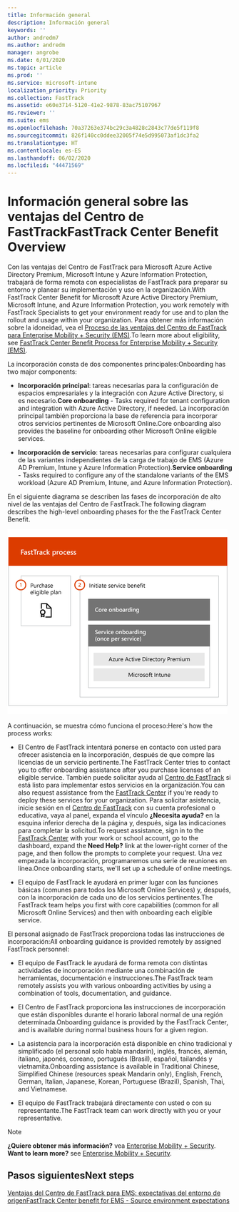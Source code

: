 ```yaml
---
title: Información general
description: Información general
keywords: ''
author: andredm7
ms.author: andredm
manager: angrobe
ms.date: 6/01/2020
ms.topic: article
ms.prod: ''
ms.service: microsoft-intune
localization_priority: Priority
ms.collection: FastTrack
ms.assetid: e60e3714-5120-41e2-9878-83ac75107967
ms.reviewer: ''
ms.suite: ems
ms.openlocfilehash: 70a37263e374bc29c3a4828c2843c77de5f119f8
ms.sourcegitcommit: 826f140cc0ddee32005f74e5d995073af1dc3fa2
ms.translationtype: HT
ms.contentlocale: es-ES
ms.lasthandoff: 06/02/2020
ms.locfileid: "44471569"
---
```

# <a name="fasttrack-center-benefit-overview"></a><span data-ttu-id="1d866-103">Información general sobre las ventajas del Centro de FastTrack</span><span class="sxs-lookup"><span data-stu-id="1d866-103">FastTrack Center Benefit Overview</span></span>

<span data-ttu-id="1d866-104">Con las ventajas del Centro de FastTrack para Microsoft Azure Active Directory Premium, Microsoft Intune y Azure Information Protection, trabajará de forma remota con especialistas de FastTrack para preparar su entorno y planear su implementación y uso en la organización.</span><span class="sxs-lookup"><span data-stu-id="1d866-104">With FastTrack Center Benefit for Microsoft Azure Active Directory Premium, Microsoft Intune, and Azure Information Protection, you work remotely with FastTrack Specialists to get your environment ready for use and to plan the rollout and usage within your organization.</span></span> <span data-ttu-id="1d866-105">Para obtener más información sobre la idoneidad, vea el [Proceso de las ventajas del Centro de FastTrack para Enterprise Mobility + Security (EMS)](EMS-fasttrack-process.md).</span><span class="sxs-lookup"><span data-stu-id="1d866-105">To learn more about eligibility, see [FastTrack Center Benefit Process for Enterprise Mobility + Security (EMS)](EMS-fasttrack-process.md).</span></span>

<span data-ttu-id="1d866-106">La incorporación consta de dos componentes principales:</span><span class="sxs-lookup"><span data-stu-id="1d866-106">Onboarding has two major components:</span></span>

-   <span data-ttu-id="1d866-107">**Incorporación principal**: tareas necesarias para la configuración de espacios empresariales y la integración con Azure Active Directory, si es necesario.</span><span class="sxs-lookup"><span data-stu-id="1d866-107">**Core onboarding** - Tasks required for tenant configuration and integration with Azure Active Directory, if needed.</span></span> <span data-ttu-id="1d866-108">La incorporación principal también proporciona la base de referencia para incorporar otros servicios pertinentes de Microsoft Online.</span><span class="sxs-lookup"><span data-stu-id="1d866-108">Core onboarding also provides the baseline for onboarding other Microsoft Online eligible services.</span></span>

-   <span data-ttu-id="1d866-109">**Incorporación de servicio**: tareas necesarias para configurar cualquiera de las variantes independientes de la carga de trabajo de EMS (Azure AD Premium, Intune y Azure Information Protection).</span><span class="sxs-lookup"><span data-stu-id="1d866-109">**Service onboarding** - Tasks required to configure any of the standalone variants of the EMS workload (Azure AD Premium, Intune, and Azure Information Protection).</span></span>

<span data-ttu-id="1d866-110">En el siguiente diagrama se describen las fases de incorporación de alto nivel de las ventajas del Centro de FastTrack.</span><span class="sxs-lookup"><span data-stu-id="1d866-110">The following diagram describes the high-level onboarding phases for the the FastTrack Center Benefit.</span></span>

![Las fases de incorporación de alto nivel del uso de las ventajas del Centro de FastTrack](./media/ft-onboarding-process.png)

<span data-ttu-id="1d866-112">A continuación, se muestra cómo funciona el proceso:</span><span class="sxs-lookup"><span data-stu-id="1d866-112">Here's how the process works:</span></span>

- <span data-ttu-id="1d866-113">El Centro de FastTrack intentará ponerse en contacto con usted para ofrecer asistencia en la incorporación, después de que compre las licencias de un servicio pertinente.</span><span class="sxs-lookup"><span data-stu-id="1d866-113">The FastTrack Center tries to contact you to offer onboarding assistance after you purchase licenses of an eligible service.</span></span> <span data-ttu-id="1d866-114">También puede solicitar ayuda al [Centro de FastTrack](https://go.microsoft.com/fwlink/?linkid=780698) si está listo para implementar estos servicios en la organización.</span><span class="sxs-lookup"><span data-stu-id="1d866-114">You can also request assistance from the [FastTrack Center](https://go.microsoft.com/fwlink/?linkid=780698) if you're ready to deploy these services for your organization.</span></span> <span data-ttu-id="1d866-115">Para solicitar asistencia, inicie sesión en el [Centro de FastTrack](https://go.microsoft.com/fwlink/?linkid=780698) con su cuenta profesional o educativa, vaya al panel, expanda el vínculo **¿Necesita ayuda?** en la esquina inferior derecha de la página y, después, siga las indicaciones para completar la solicitud.</span><span class="sxs-lookup"><span data-stu-id="1d866-115">To request assistance, sign in to the [FastTrack Center](https://go.microsoft.com/fwlink/?linkid=780698) with your work or school account, go to the dashboard, expand the **Need Help?** link at the lower-right corner of the page, and then follow the prompts to complete your request.</span></span> <span data-ttu-id="1d866-116">Una vez empezada la incorporación, programaremos una serie de reuniones en línea.</span><span class="sxs-lookup"><span data-stu-id="1d866-116">Once onboarding starts, we'll set up a schedule of online meetings.</span></span>

-   <span data-ttu-id="1d866-117">El equipo de FastTrack le ayudará en primer lugar con las funciones básicas (comunes para todos los Microsoft Online Services) y, después, con la incorporación de cada uno de los servicios pertinentes.</span><span class="sxs-lookup"><span data-stu-id="1d866-117">The FastTrack team helps you first with core capabilities (common for all Microsoft Online Services) and then with onboarding each eligible service.</span></span>

<span data-ttu-id="1d866-118">El personal asignado de FastTrack proporciona todas las instrucciones de incorporación:</span><span class="sxs-lookup"><span data-stu-id="1d866-118">All onboarding guidance is provided remotely by assigned FastTrack personnel:</span></span>

-   <span data-ttu-id="1d866-119">El equipo de FastTrack le ayudará de forma remota con distintas actividades de incorporación mediante una combinación de herramientas, documentación e instrucciones.</span><span class="sxs-lookup"><span data-stu-id="1d866-119">The FastTrack team remotely assists you with various onboarding activities by using a combination of tools, documentation, and guidance.</span></span>

-   <span data-ttu-id="1d866-120">El Centro de FastTrack proporciona las instrucciones de incorporación que están disponibles durante el horario laboral normal de una región determinada.</span><span class="sxs-lookup"><span data-stu-id="1d866-120">Onboarding guidance is provided by the FastTrack Center, and is available during normal business hours for a given region.</span></span>

-   <span data-ttu-id="1d866-121">La asistencia para la incorporación está disponible en chino tradicional y simplificado (el personal solo habla mandarín), inglés, francés, alemán, italiano, japonés, coreano, portugués (Brasil), español, tailandés y vietnamita.</span><span class="sxs-lookup"><span data-stu-id="1d866-121">Onboarding assistance is available in Traditional Chinese, Simplified Chinese (resources speak Mandarin only), English, French, German, Italian, Japanese, Korean, Portuguese (Brazil), Spanish, Thai, and Vietnamese.</span></span>

-   <span data-ttu-id="1d866-122">El equipo de FastTrack trabajará directamente con usted o con su representante.</span><span class="sxs-lookup"><span data-stu-id="1d866-122">The FastTrack team can work directly with you or your representative.</span></span>

> [!NOTE]
> <span data-ttu-id="1d866-123">**¿Quiere obtener más información?** vea [Enterprise Mobility + Security](https://www.microsoft.com/cloud-platform/enterprise-mobility).  </span><span class="sxs-lookup"><span data-stu-id="1d866-123">**Want to learn more?** see [Enterprise Mobility + Security](https://www.microsoft.com/cloud-platform/enterprise-mobility).</span></span>

## <a name="next-steps"></a><span data-ttu-id="1d866-124">Pasos siguientes</span><span class="sxs-lookup"><span data-stu-id="1d866-124">Next steps</span></span>

[<span data-ttu-id="1d866-125">Ventajas del Centro de FastTrack para EMS: expectativas del entorno de origen</span><span class="sxs-lookup"><span data-stu-id="1d866-125">FastTrack Center benefit for EMS - Source environment expectations</span></span>](EMS-source-environment-expectations.md)

